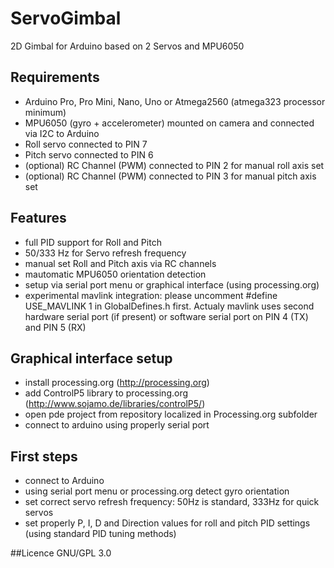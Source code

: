# ServoGimbal
2D Gimbal for Arduino based on 2 Servos and MPU6050
## Requirements
- Arduino Pro, Pro Mini, Nano, Uno or Atmega2560 (atmega323 processor minimum)
- MPU6050 (gyro + accelerometer) mounted on camera and connected via I2C to Arduino
- Roll servo connected to PIN 7
- Pitch servo connected to PIN 6
- (optional) RC Channel (PWM) connected to PIN 2 for manual roll axis set
- (optional) RC Channel (PWM) connected to PIN 3 for manual pitch axis set

## Features
- full PID support for Roll and Pitch
- 50/333 Hz for Servo refresh frequency
- manual set Roll and Pitch axis via RC channels
- mautomatic MPU6050 orientation detection
- setup via serial port menu or graphical interface (using processing.org)
- experimental mavlink integration: please uncomment #define USE_MAVLINK 1 in GlobalDefines.h first. Actualy mavlink uses second hardware serial port (if present) or software serial port on PIN 4 (TX) and PIN 5 (RX)

## Graphical interface setup
- install processing.org (http://processing.org)
- add ControlP5 library to processing.org (http://www.sojamo.de/libraries/controlP5/) 
- open pde project from repository localized in Processing.org subfolder
- connect to arduino using properly serial port

## First steps
- connect to Arduino
- using serial port menu or processing.org detect gyro orientation
- set correct servo refresh frequency: 50Hz is standard, 333Hz for quick servos
- set properly P, I, D and Direction values for roll and pitch PID settings (using standard PID tuning methods)

##Licence
GNU/GPL 3.0
